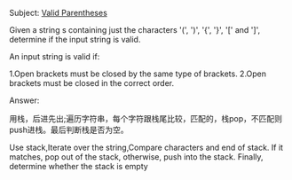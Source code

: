 Subject: [Valid Parentheses](https://leetcode.com/problems/valid-parentheses/)

Given a string s containing just the characters '(', ')', '{', '}', '[' and ']', determine if the input string is valid.

An input string is valid if:

1.Open brackets must be closed by the same type of brackets.
2.Open brackets must be closed in the correct order.

Answer: 

用栈，后进先出;遍历字符串，每个字符跟栈尾比较，匹配的，栈pop，不匹配则push进栈。最后判断栈是否为空。

Use stack,Iterate over the string,Compare characters and end of stack.
If it matches, pop out of the stack, otherwise, push into the stack.
Finally, determine whether the stack is empty



